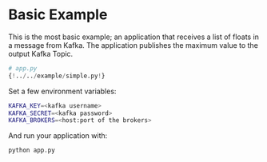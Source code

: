 # Basic Example

This is the most basic example; an application that receives a list of floats in a message from Kafka. The application publishes the maximum value to the output Kafka Topic.

```python
# app.py
{!../../example/simple.py!}
```

Set a few environment variables:
```bash
KAFKA_KEY=<kafka username>
KAFKA_SECRET=<kafka password>
KAFKA_BROKERS=<host:port of the brokers>
```

And run your application with:

```bash
python app.py
```